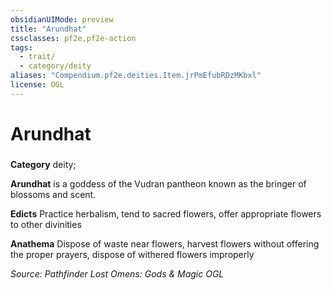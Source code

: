 ```yaml
---
obsidianUIMode: preview
title: "Arundhat"
cssclasses: pf2e,pf2e-action
tags:
  - trait/
  - category/deity
aliases: "Compendium.pf2e.deities.Item.jrPmEfubRDzMKbxl"
license: OGL
---
```

# Arundhat

### 

**Category** deity; 




**Arundhat** is a goddess of the Vudran pantheon known as the bringer of blossoms and scent.

**Edicts** Practice herbalism, tend to sacred flowers, offer appropriate flowers to other divinities

**Anathema** Dispose of waste near flowers, harvest flowers without offering the proper prayers, dispose of withered flowers improperly

*Source: Pathfinder Lost Omens: Gods & Magic*
*OGL*